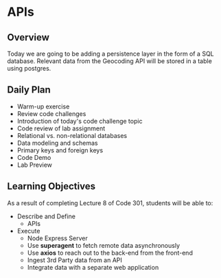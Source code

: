 # APIs

## Overview

Today we are going to be adding a persistence layer in the form of a SQL database. Relevant data from the Geocoding API will be stored in a table using postgres.

## Daily Plan

- Warm-up exercise
- Review code challenges
- Introduction of today's code challenge topic
- Code review of lab assignment
- Relational vs. non-relational databases
- Data modeling and schemas
- Primary keys and foreign keys
- Code Demo
- Lab Preview

## Learning Objectives

As a result of completing Lecture 8 of Code 301, students will be able to:

- Describe and Define  
  - APIs
- Execute
  - Node Express Server
  - Use **superagent** to fetch remote data asynchronously
  - Use **axios** to reach out to the back-end from the front-end
  - Ingest 3rd Party data from an API
  - Integrate data with a separate web application
